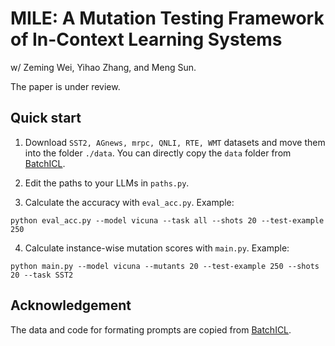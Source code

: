 # MILE: A Mutation Testing Framework of In-Context Learning Systems
w/ Zeming Wei, Yihao Zhang, and Meng Sun.

The paper is under review.

## Quick start
1. Download `SST2, AGnews, mrpc, QNLI, RTE, WMT` datasets and move them into the folder `./data`. You can directly copy the `data` folder from [BatchICL](https://github.com/Cardinalere/Batch-ICL).

2. Edit the paths to your LLMs in `paths.py`.

3. Calculate the accuracy with `eval_acc.py`. Example:
```
python eval_acc.py --model vicuna --task all --shots 20 --test-example 250
```

4. Calculate instance-wise mutation scores with `main.py`. Example:
```
python main.py --model vicuna --mutants 20 --test-example 250 --shots 20 --task SST2
```


## Acknowledgement
The data and code for formating prompts are copied from [BatchICL](https://github.com/Cardinalere/Batch-ICL).

